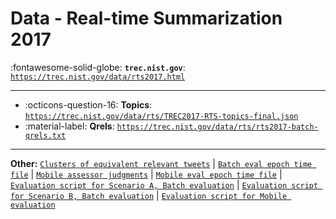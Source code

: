 # Data - Real-time Summarization 2017 

:fontawesome-solid-globe: **`trec.nist.gov`**: [`https://trec.nist.gov/data/rts2017.html`](https://trec.nist.gov/data/rts2017.html)

---

- :octicons-question-16: **Topics**: [`https://trec.nist.gov/data/rts/TREC2017-RTS-topics-final.json`](https://trec.nist.gov/data/rts/TREC2017-RTS-topics-final.json)
- :material-label: **Qrels**: [`https://trec.nist.gov/data/rts/rts2017-batch-qrels.txt`](https://trec.nist.gov/data/rts/rts2017-batch-qrels.txt)


---

**Other:** [`Clusters of equivalent relevant tweets`](https://trec.nist.gov/data/rts/rts2017-batch-clusters.json) | [`Batch eval epoch time file`](https://trec.nist.gov/data/rts/rts2017-batch-tweets2dayepoch.txt) | [`Mobile assessor judgments`](https://trec.nist.gov/data/rts/rts2017-mobile-qrels.txt) | [`Mobile eval epoch time file`](https://trec.nist.gov/data/rts/rts2017-batch-tweets2dayepoch.txt) | [`Evaluation script for Scenario A, Batch evaluation`](https://trec.nist.gov/data/rts/rts2017-batchA-eval.py) | [`Evaluation script for Scenario B, Batch evaluation`](https://trec.nist.gov/data/rts/rts2017-batchB-eval.py) | [`Evaluation script for Mobile evaluation`](https://trec.nist.gov/data/rts/rts2017-mobile-eval.py)
